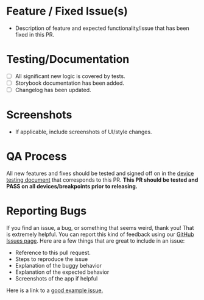 # Feature / Fixed Issue(s)
- Description of feature and expected functionality/issue that has been fixed in this PR.

# Testing/Documentation
- [ ] All significant new logic is covered by tests.
- [ ] Storybook documentation has been added.
- [ ] Changelog has been updated.

# Screenshots
- If applicable, include screenshots of UI/style changes.

# QA Process
All new features and fixes should be tested and signed off on in the [device testing document](https://docs.google.com/spreadsheets/d/1TG0jmltkp61oRA4nYpcoGFTh1lDxa1A8dSnitBKT0lk/edit#gid=1270385294) that corresponds to this PR. **This PR should be tested and PASS on all devices/breakpoints prior to releasing.**

# Reporting Bugs
If you find an issue, a bug, or something that seems weird, thank you! That is extremely helpful. You can report this kind of feedback using our [GitHub Issues page](https://github.com/NewSpring/Holtzman/issues). Here are a few things that are great to include in an issue:

- Reference to this pull request.
- Steps to reproduce the issue
- Explanation of the buggy behavior
- Explanation of the expected behavior
- Screenshots of the app if helpful

Here is a link to a [good example issue.](https://github.com/NewSpring/Apollos/issues/841)
